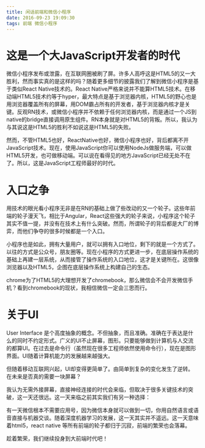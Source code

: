 ```yaml
---
title: 闲话前端和微信小程序
date: 2016-09-23 19:09:30
tags: 前端 微信小程序
---
```



# 这是一个大JavaScript开发者的时代

微信小程序发布或泄露，在互联网圈被刷了屏。许多人高呼这是HTML5的又一大胜利，然而事实真的是这样的吗？随着更多细节的披露我们了解到微信小程序是基于类似React Native技术的。React Native严格来说并不能算HTML5技术。在移动端HTML5技术约等于hyper，最大特点是基于浏览器内核，HTML5的野心也是用浏览器覆盖所有的屏幕，用DOM霸占所有的开发者，基于浏览器内核才是关键。反观RN技术，或微信小程序并不依赖于任何浏览器内核，而是通过一个JS到native的bridge直接调用原生组件。RN本身就是对HTML5的背叛。所以，我认为与其说这是HTML5的胜利不如说这是HTML5的失败。 

然而，不管HTML5也好，ReactNative也好，微信小程序也好，背后都离不开JavaScript技术。现在，使用JavaScript你可以使用NodeJs做服务端，可以做HTML5开发，也可做移动端。可以说在看得见的地方JavaScript已经无处不在了。所以，这是JavaScript工程师最好的时代。

# 入口之争

用技术的眼光看小程序无非是在RN的基础上做了些改动的又一个轮子。这些年前端的轮子漫天飞，相比于Angular，React这些强大的轮子来说，小程序这个轮子其实不值一提，并没有在技术上有什么突破。然而，所谓轮子的背后都是大厂的博弈，而他们争夺的很多时候都是一个入口。

小程序也是如此，拥有大量用户，就可以拥有入口地位，剩下的就是一个方式了。以往的方式是公众号，朋友圈等。现在小程序的方式更进一步，在底层操作系统的基础上再建一层系统，从而接管了操作系统的入口地位，这才是关键所在。这很像浏览器以及HTML5，企图在底层操作系统上构建自己的生态。

chrome为了HTML5的大理想开发了chromebook，那么微信会不会开发微信手机？看到chromebook的现状，我相信微信一定会三思而行。

# 关于UI

User Interface 是个高度抽象的概念。不但抽象，而且准确。准确在于表达是什么的同时不约定形式。广义的UI不止屏幕，图形。只要能够做到计算机与人交流的都算UI。在过去是命令行（虽然现在很多工程师依然使用命令行），现在是图形界面。UI随着计算机能力的发展越来越强大。

但随着移动互联网兴起，UI却变得更简单了。由简单到复杂的变化发生了逆转。在未来是否真的需要一块屏幕？

我认为无需外接屏幕，直接神经连接的时代会来临，但取决于很多关键技术的突破，这一天还很远。这一天来临之前其实我们有另一种选择：

有一天微信根本不需要应用号，因为微信本身就可以做到一切，你用自然语言或语音直接与机器交谈。随着深度机器学习的发展，这一天其实并不遥远。这一天意味着html5，react native 等所有前端的轮子都归于沉寂，前端的繁荣也会落幕。

趁着繁荣，我们继续投身到大前端时代吧！


